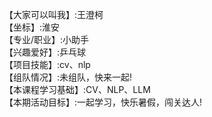 【大家可以叫我】:王澄柯    
【坐标】:淮安    
【专业/职业】:小助手    
【兴趣爱好】:乒乓球     
【项目技能】:cv、nlp    
【组队情况】:未组队，快来一起!   
【本课程学习基础】:CV、NLP、LLM    
【本期活动目标】:一起学习，快乐暑假，闯关达人!    